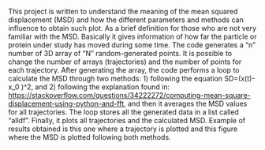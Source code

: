 This project is written to understand the meaning of the mean squared displacement (MSD) and how the different parameters and methods can influence to obtain such plot.
As a brief definition for those who are not very familiar with the MSD. Basically it gives information of how far the particle or protein under study has moved during some time.
The code generates a “n” number of 3D array of “N” random-generated points. It is possible to change the number of arrays (trajectories) and the number of points for each trajectory.
After generating the array, the code performs a loop to calculate the MSD through two methods: 1) following the equation SD=(x(t)-x_0 )^2, and 2) following the explanation found in: https://stackoverflow.com/questions/34222272/computing-mean-square-displacement-using-python-and-fft, and then it averages the MSD values for all trajectories.
The loop stores all the generated data in a list called “alldf”. Finally, it plots all trajectories and the calculated MSD.
Example of results obtained is this one where a trajectory is plotted and this figure where the MSD is plotted following both methods.
